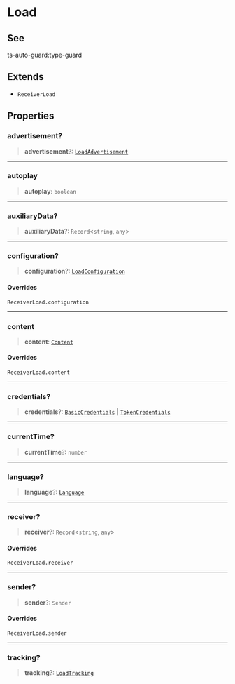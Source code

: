 # Load

## See

ts-auto-guard:type-guard

## Extends

- `ReceiverLoad`

## Properties

### advertisement?

> **advertisement**?: [`LoadAdvertisement`](reference/functions/LoadAdvertisement.md)

***

### autoplay

> **autoplay**: `boolean`

***

### auxiliaryData?

> **auxiliaryData**?: `Record`<`string`, `any`>

***

### configuration?

> **configuration**?: [`LoadConfiguration`](reference/functions/LoadConfiguration.md)

#### Overrides

`ReceiverLoad.configuration`

***

### content

> **content**: [`Content`](reference/functions/Content.md)

#### Overrides

`ReceiverLoad.content`

***

### credentials?

> **credentials**?: [`BasicCredentials`](reference/functions/BasicCredentials.md) | [`TokenCredentials`](../functions/TokenCredentials.md)

***

### currentTime?

> **currentTime**?: `number`

***

### language?

> **language**?: [`Language`](reference/functions/Language.md)

***

### receiver?

> **receiver**?: `Record`<`string`, `any`>

#### Overrides

`ReceiverLoad.receiver`

***

### sender?

> **sender**?: `Sender`

#### Overrides

`ReceiverLoad.sender`

***

### tracking?

> **tracking**?: [`LoadTracking`](reference/functions/LoadTracking.md)
